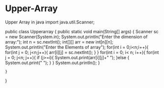 # Upper-Array
Upper Array in java
import java.util.Scanner;

public class Upperarray {
    public static void main(String[] args) {
        Scanner sc = new Scanner(System.in);
        System.out.println("Enter the dimension of array:");
        int n = sc.nextInt();
        int[][] arr = new int[n][n];
        System.out.println("Enter the Elements of array");
        for(int i = 0;i<n;i++){
            for(int j = 0; j<n;j++){
            arr[i][j] = sc.nextInt();
            }
        }
        for(int i = 0; i< n; i++){
            for(int j = 0; j<n; j++){
                if (j>=i){
                System.out.print(arr[i][j]+" ");
                }else {
                    System.out.print(" ");
                }
            }
            System.out.println();
        }

    }
}
